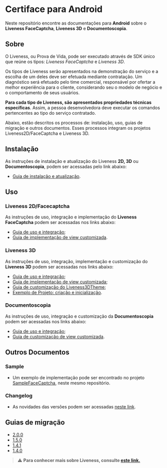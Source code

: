 #  Certiface para Android

Neste repositório encontre as documentações para **Android** sobre o **Liveness FaceCaptcha**, **Liveness 3D** e **Documentoscopia**.



## Sobre

O Liveness, ou Prova de Vida, pode ser executado através de  SDK único que reúne os tipos: *Liveness FaceCaptcha* e *Liveness 3D*. 

Os tipos de Liveness serão apresentados na demonstração do serviço e a escolha de um deles deve ser efetuada mediante contratação. Um diagnóstico será efetuado pelo time comercial, responsável por ofertar a melhor experiência para o cliente, considerando seu o modelo de negócio e o comportamento de seus usuários.

**Para cada tipo de Liveness, são apresentados propriedades técnicas específicas**. Assim, a pessoa desenvolvedora deve executar os comandos pertencentes ao tipo do serviço contratado.

Abaixo, estão descritos os processos de: instalação, uso, guias de migração e outros documentos. Esses processos integram os projetos Liveness2D/FaceCaptcha e Liveness 3D.

##  Instalação

As instruções de instalação e atualização do Liveness **2D, 3D** ou **Documentoscopia**, podem ser acessadas pelo link abaixo:

- [Guia de instalação e atualização](https://github.com/oititec/android-oiti-versions).

##  Uso

###  Liveness 2D/Facecaptcha

As instruções de uso, integração e implementação do **Liveness FaceCaptcha** podem ser acessadas nos links abaixo:

  - [Guia de uso e integração](Documentation/Liveness-Usage.md);
  - [Guia de implementação de view customizada](Documentation/Liveness-CustomView.md).

###  Liveness 3D

As instruções de uso, integração, implementação e customização do **Liveness 3D** podem ser acessadas nos links abaixo: 

  - [Guia de uso e integração](Documentation/Liveness3D-Usage.md);
  - [Guia de implementação de view customizada](Documentation/Liveness3D-CustomView.md);
  - [Guia de customização do Liveness3DTheme](Documentation/Liveness3D-Liveness3DTheme.md);
  - [Exemplo de Projeto: criação e inicialização](https://github.com/oititec/android-liveness3d-sample).


###  Documentoscopia

As instruções de uso, integração e customização da **Documentoscopia** podem ser acessadas nos links abaixo:

  - [Guia de uso e integração](Documentation/Documentscopy-Usage.md);
  - [Guia de customização de view customizada](Documentation/Documentscopy-CustomView.md).



##  Outros Documentos

###  Sample

- Um exemplo de implementação pode ser encontrado no projeto [SampleFaceCaptcha](https://github.com/oititec/liveness-android-sdk/tree/main/FaceCaptchaSample "SampleFaceCaptcha"), neste mesmo repositório.

###  Changelog

- As novidades das versões podem ser acessadas [neste link](Documentation/Changelog.md).

##  Guias de migração

- [2.0.0](Documentation/Migration-Guide-2.0.0.md)
- [1.5.0](Documentation/Migration-Guide-1.5.0.md)
- [1.4.1](Documentation/Migration-Guide-1.4.1.md)
- [1.4.0](Documentation/Migration-Guide-1.4.0.md)

>⚠️ **Para conhecer mais sobre Liveness, consulte [este link.](https://certifaceid.readme.io/docs/liveness-detection-vs-atualizada)**

